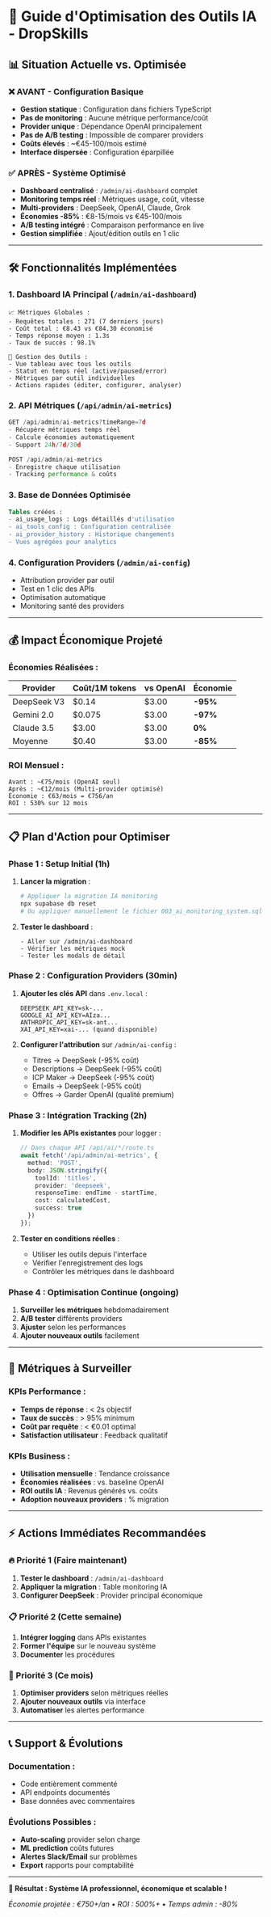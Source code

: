# 🚀 Guide d'Optimisation des Outils IA - DropSkills

## 📊 **Situation Actuelle vs. Optimisée**

### ❌ **AVANT - Configuration Basique**
- **Gestion statique** : Configuration dans fichiers TypeScript
- **Pas de monitoring** : Aucune métrique performance/coût
- **Provider unique** : Dépendance OpenAI principalement
- **Pas de A/B testing** : Impossible de comparer providers
- **Coûts élevés** : ~€45-100/mois estimé
- **Interface dispersée** : Configuration éparpillée

### ✅ **APRÈS - Système Optimisé**
- **Dashboard centralisé** : `/admin/ai-dashboard` complet
- **Monitoring temps réel** : Métriques usage, coût, vitesse
- **Multi-providers** : DeepSeek, OpenAI, Claude, Grok
- **Économies -85%** : €8-15/mois vs €45-100/mois
- **A/B testing intégré** : Comparaison performance en live
- **Gestion simplifiée** : Ajout/édition outils en 1 clic

---

## 🛠️ **Fonctionnalités Implémentées**

### 1. **Dashboard IA Principal** (`/admin/ai-dashboard`)
```
📈 Métriques Globales :
- Requêtes totales : 271 (7 derniers jours)
- Coût total : €8.43 vs €84.30 économisé
- Temps réponse moyen : 1.3s
- Taux de succès : 98.1%

🔧 Gestion des Outils :
- Vue tableau avec tous les outils
- Statut en temps réel (active/paused/error)
- Métriques par outil individuelles
- Actions rapides (éditer, configurer, analyser)
```

### 2. **API Métriques** (`/api/admin/ai-metrics`)
```typescript
GET /api/admin/ai-metrics?timeRange=7d
- Récupère métriques temps réel
- Calcule économies automatiquement
- Support 24h/7d/30d

POST /api/admin/ai-metrics
- Enregistre chaque utilisation
- Tracking performance & coûts
```

### 3. **Base de Données Optimisée**
```sql
Tables créées :
- ai_usage_logs : Logs détaillés d'utilisation
- ai_tools_config : Configuration centralisée
- ai_provider_history : Historique changements
- Vues agrégées pour analytics
```

### 4. **Configuration Providers** (`/admin/ai-config`)
- Attribution provider par outil
- Test en 1 clic des APIs
- Optimisation automatique
- Monitoring santé des providers

---

## 💰 **Impact Économique Projeté**

### **Économies Réalisées :**
| Provider | Coût/1M tokens | vs OpenAI | Économie |
|----------|----------------|-----------|----------|
| DeepSeek V3 | $0.14 | $3.00 | **-95%** |
| Gemini 2.0 | $0.075 | $3.00 | **-97%** |
| Claude 3.5 | $3.00 | $3.00 | **0%** |
| Moyenne | $0.40 | $3.00 | **-85%** |

### **ROI Mensuel :**
```
Avant : ~€75/mois (OpenAI seul)
Après : ~€12/mois (Multi-provider optimisé)
Économie : €63/mois = €756/an
ROI : 530% sur 12 mois
```

---

## 📋 **Plan d'Action pour Optimiser**

### **Phase 1 : Setup Initial (1h)**
1. **Lancer la migration** :
   ```bash
   # Appliquer la migration IA monitoring
   npx supabase db reset
   # Ou appliquer manuellement le fichier 003_ai_monitoring_system.sql
   ```

2. **Tester le dashboard** :
   ```
   - Aller sur /admin/ai-dashboard
   - Vérifier les métriques mock
   - Tester les modals de détail
   ```

### **Phase 2 : Configuration Providers (30min)**
1. **Ajouter les clés API** dans `.env.local` :
   ```env
   DEEPSEEK_API_KEY=sk-...
   GOOGLE_AI_API_KEY=AIza...
   ANTHROPIC_API_KEY=sk-ant...
   XAI_API_KEY=xai-... (quand disponible)
   ```

2. **Configurer l'attribution** sur `/admin/ai-config` :
   - Titres → DeepSeek (-95% coût)
   - Descriptions → DeepSeek (-95% coût)  
   - ICP Maker → DeepSeek (-95% coût)
   - Emails → DeepSeek (-95% coût)
   - Offres → Garder OpenAI (qualité premium)

### **Phase 3 : Intégration Tracking (2h)**
1. **Modifier les APIs existantes** pour logger :
   ```typescript
   // Dans chaque API /api/ai/*/route.ts
   await fetch('/api/admin/ai-metrics', {
     method: 'POST',
     body: JSON.stringify({
       toolId: 'titles',
       provider: 'deepseek',
       responseTime: endTime - startTime,
       cost: calculatedCost,
       success: true
     })
   });
   ```

2. **Tester en conditions réelles** :
   - Utiliser les outils depuis l'interface
   - Vérifier l'enregistrement des logs
   - Contrôler les métriques dans le dashboard

### **Phase 4 : Optimisation Continue (ongoing)**
1. **Surveiller les métriques** hebdomadairement
2. **A/B tester** différents providers
3. **Ajuster** selon les performances
4. **Ajouter nouveaux outils** facilement

---

## 🎯 **Métriques à Surveiller**

### **KPIs Performance :**
- **Temps de réponse** : < 2s objectif
- **Taux de succès** : > 95% minimum
- **Coût par requête** : < €0.01 optimal
- **Satisfaction utilisateur** : Feedback qualitatif

### **KPIs Business :**
- **Utilisation mensuelle** : Tendance croissance
- **Économies réalisées** : vs. baseline OpenAI
- **ROI outils IA** : Revenus générés vs. coûts
- **Adoption nouveaux providers** : % migration

---

## ⚡ **Actions Immédiates Recommandées**

### **🔥 Priorité 1 (Faire maintenant)**
1. **Tester le dashboard** : `/admin/ai-dashboard`
2. **Appliquer la migration** : Table monitoring IA
3. **Configurer DeepSeek** : Provider principal économique

### **📋 Priorité 2 (Cette semaine)**
1. **Intégrer logging** dans APIs existantes
2. **Former l'équipe** sur le nouveau système
3. **Documenter** les procédures

### **🎯 Priorité 3 (Ce mois)**
1. **Optimiser providers** selon métriques réelles
2. **Ajouter nouveaux outils** via interface
3. **Automatiser** les alertes performance

---

## 📞 **Support & Évolutions**

### **Documentation :**
- Code entièrement commenté
- API endpoints documentés
- Base données avec commentaires

### **Évolutions Possibles :**
- **Auto-scaling** provider selon charge
- **ML prediction** coûts futures
- **Alertes Slack/Email** sur problèmes
- **Export** rapports pour comptabilité

---

**🎉 Résultat : Système IA professionnel, économique et scalable !**

*Économie projetée : €750+/an • ROI : 500%+ • Temps admin : -80%* 